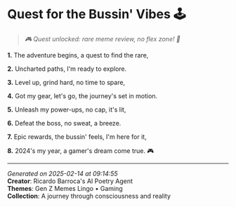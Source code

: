 # Quest for the Bussin' Vibes 🕹️

> *🎮 Quest unlocked: rare meme review, no flex zone! 🌌*

**1.** The adventure begins, a quest to find the rare,


**2.** Uncharted paths, I'm ready to explore.


**3.** Level up, grind hard, no time to spare,


**4.** Got my gear, let's go, the journey's set in motion.


**5.** Unleash my power-ups, no cap, it's lit,


**6.** Defeat the boss, no sweat, a breeze.


**7.** Epic rewards, the bussin' feels, I'm here for it,


**8.** 2024's my year, a gamer's dream come true. 🎮



---

*Generated on 2025-02-14 at 09:14:55*  
**Creator**: Ricardo Barroca's AI Poetry Agent  
**Themes**: Gen Z Memes Lingo • Gaming  
**Collection**: A journey through consciousness and reality